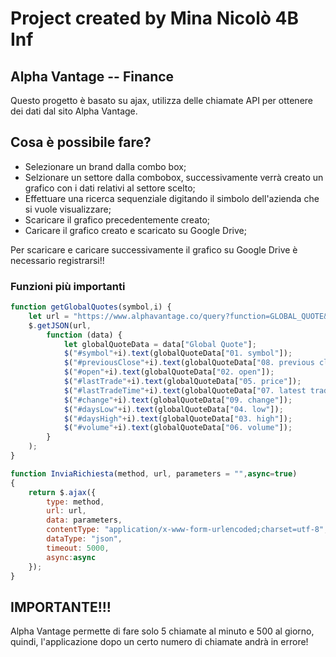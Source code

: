 # Project created by Mina Nicolò 4B Inf #
## Alpha Vantage -- Finance ##
Questo progetto è basato su ajax, utilizza delle chiamate API per ottenere dei dati dal sito Alpha Vantage.

## Cosa è possibile fare? ##
>
* Selezionare un brand dalla combo box;
* Selzionare un settore dalla combobox, successivamente verrà creato un grafico con i dati relativi al settore scelto;
* Effettuare una ricerca sequenziale digitando il simbolo dell'azienda che si vuole visualizzare;
* Scaricare il grafico precedentemente creato;
* Caricare il grafico creato e scaricato su Google Drive;
>

Per scaricare e caricare successivamente il grafico su Google Drive è necessario registrarsi!!

### Funzioni più importanti ###
```javascript
function getGlobalQuotes(symbol,i) {
    let url = "https://www.alphavantage.co/query?function=GLOBAL_QUOTE&symbol=" + symbol + "&apikey="+apiKey;
    $.getJSON(url,
        function (data) {
            let globalQuoteData = data["Global Quote"];
            $("#symbol"+i).text(globalQuoteData["01. symbol"]);
            $("#previousClose"+i).text(globalQuoteData["08. previous close"]);
            $("#open"+i).text(globalQuoteData["02. open"]);
            $("#lastTrade"+i).text(globalQuoteData["05. price"]);
            $("#lastTradeTime"+i).text(globalQuoteData["07. latest trading day"]);
            $("#change"+i).text(globalQuoteData["09. change"]);
            $("#daysLow"+i).text(globalQuoteData["04. low"]);
            $("#daysHigh"+i).text(globalQuoteData["03. high"]);
            $("#volume"+i).text(globalQuoteData["06. volume"]);
        }
    );
}

function InviaRichiesta(method, url, parameters = "",async=true)
{
    return $.ajax({
        type: method,
        url: url,
        data: parameters,
        contentType: "application/x-www-form-urlencoded;charset=utf-8",
        dataType: "json",
        timeout: 5000,
        async:async
    });
}
```
## IMPORTANTE!!! #
Alpha Vantage permette di fare solo 5 chiamate al minuto e 500 al giorno, quindi, l'applicazione dopo un certo numero di chiamate andrà in errore!
